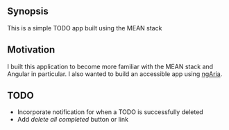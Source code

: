## Synopsis

This is a simple TODO app built using the MEAN stack

## Motivation

I built this application to become more familiar with the MEAN stack and Angular in particular. I also wanted to build an accessible app using [ngAria](https://docs.angularjs.org/guide/accessibility).

## TODO

* Incorporate notification for when a TODO is successfully deleted
* Add *delete all completed* button or link
